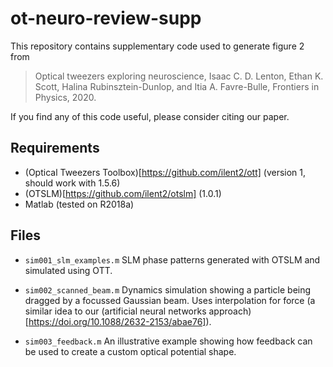 # ot-neuro-review-supp
This repository contains supplementary code used to generate figure 2 from

> Optical tweezers exploring neuroscience,
> Isaac C. D. Lenton, Ethan K. Scott, Halina Rubinsztein-Dunlop, and Itia A. Favre-Bulle,
> Frontiers in Physics, 2020.

If you find any of this code useful, please consider citing our paper.


Requirements
------------

  * (Optical Tweezers Toolbox)[https://github.com/ilent2/ott] (version 1, should work with 1.5.6)
  * (OTSLM)[https://github.com/ilent2/otslm] (1.0.1)
  * Matlab (tested on R2018a)

Files
-----

  * `sim001_slm_examples.m` SLM phase patterns generated with OTSLM and simulated using OTT.
  
  * `sim002_scanned_beam.m` Dynamics simulation showing a particle being dragged by a
    focussed Gaussian beam.  Uses interpolation for force (a similar idea to our
    (artificial neural networks approach)[https://doi.org/10.1088/2632-2153/abae76]).
    
  * `sim003_feedback.m` An illustrative example showing how feedback can be used to
    create a custom optical potential shape.
